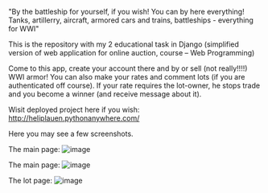 "By the battleship for yourself, if you wish!
You can by here everything!
Tanks, artillerry, aircraft, armored cars and trains, battleships - everything for WWI"

This is the repository with my 2 educational task in Django (simplified version of web application for online auction, course – Web Programming) 

Come to this app, create your account there and by or sell (not really!!!!) WWI armor!
You can also make your rates and comment lots (if you are authenticated off course). 
If your rate requires the lot-owner, he stops trade and you become a winner (and receive message about it).

Wisit deployed project here if you wish: http://heliplauen.pythonanywhere.com/

Here you may see a few screenshots.

The main page:
![image](https://user-images.githubusercontent.com/106863229/206526117-1a644ed9-ea33-437b-b7d1-d7af1d1e7a7d.png)

The main page:
![image](https://user-images.githubusercontent.com/106863229/206526296-e1663693-9518-4ac8-a2db-9696a68dde6d.png)

The lot page:
![image](https://user-images.githubusercontent.com/106863229/206526705-894e8693-fd57-4143-8d13-0c0a78c6f01a.png)
